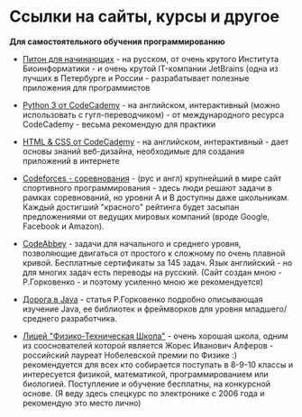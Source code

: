 # Ссылки на сайты, курсы и другое

**Для самостоятельного обучения программированию**

- [Питон для начинающих](https://stepik.org/course/67/) - на русском, от очень крутого Института Биоинформатики - и очень крутой IT-компании JetBrains (одна из лучших в Петербурге и России - разрабатывает полезные приложения для программистов

- [Python 3 от CodeCademy](https://www.codecademy.com/learn/learn-python-3) - на английском, интерактивный (можно использовать с гугл-переводчиком) - от международного ресурса CodeCademy - весьма рекомендую для практики

- [HTML & CSS от CodeCademy](https://www.codecademy.com/catalog/language/html-css) - на английском, интерактивный - дает основы
знаний веб-дизайна, необходимые для создания приложений в интернете

- [Codeforces - соревнования](http://codeforces.com/?locale=ru) - (рус и англ) крупнейший в мире сайт спортивного программирования - здесь люди решают задачи в рамках соревнований, но уровни A и B доступны даже школьникам. Каждый достигший "красного" рейтинга будет засыпан предложениями от ведущих мировых компаний (вроде Google, Facebook и Amazon).

- [CodeAbbey](https://www.codeabbey.com) - задачи для начального и среднего уровня, позволяющие двигаться от простого к сложному по очень плавной кривой. Бесплатные сертификаты за 145 задач. Язык английский - но для многих задач есть переводы на русский. (Сайт создан мною - Р.Горковенко - и поэтому усиленно мною же рекомендуется)

- [Дорога в Java](https://habr.com/ru/company/dataart/blog/234003/) - статья Р.Горковенко подробно описывающая изучение Java,
ее библиотек и фреймворков для уровня младшего/среднего разработчика.

- [Лицей "Физико-Техническая Школа"](http://www.school.ioffe.ru/) - очень хорошая школа, одним из сооснователей которой является Жорес Иванович Алферов - российский лауреат Нобелевской премии по Физике :) рекомендуется для всех кто собирается поступать в 8-9-10 классы и интересуется физикой, математикой, программированием или биологией. Поступление и обучение бесплатны, на конкурсной основе. (Я веду здесь спецкурс по электронике с 2006 года и рекомендую это место лично)

